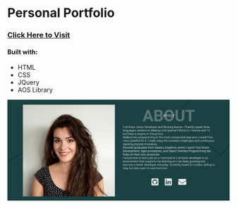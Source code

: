 # Personal Portfolio

### [Click Here to Visit](https://jarasmar.github.io/My_Portfolio/)

#### Built with:
- HTML
- CSS
- JQuery
- AOS Library

![screenshot](./images/screenshot.png)
